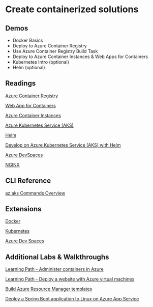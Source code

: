 # Create containerized solutions

## Demos

- Docker Basics
- Deploy to Azure Container Registry
- Use Azure Container Registry Build Task
- Deploy to Azure Container Instances & Web Apps for Containers
- Kubernetes Intro (optional)
- Helm (optional)

## Readings

[Azure Container Registry](https://docs.microsoft.com/en-us/azure/container-registry/)

[Web App for Containers](https://docs.microsoft.com/en-us/azure/app-service/containers/)

[Azure Container Instances](https://docs.microsoft.com/en-us/azure/container-instances/)

[Azure Kubernetes Service (AKS)](https://docs.microsoft.com/en-us/azure/aks/)

[Helm](https://helm.sh/)

[Develop on Azure Kubernetes Service (AKS) with Helm](https://docs.microsoft.com/en-us/azure/aks/quickstart-helm)

[Azure DevSpaces](https://docs.microsoft.com/en-us/azure/dev-spaces/)

[NGINX](https://www.nginx.com/)

## CLI Reference

[az aks Commands Overview](https://docs.microsoft.com/en-us/cli/azure/aks?view=azure-cli-latest)

## Extensions

[Docker](https://marketplace.visualstudio.com/items?itemName=ms-azuretools.vscode-docker)

[Kubernetes](https://marketplace.visualstudio.com/items?itemName=ms-kubernetes-tools.vscode-kubernetes-tools)

[Azure Dev Spaces](https://marketplace.visualstudio.com/items?itemName=azuredevspaces.azds)

## Additional Labs & Walkthroughs

[Learning Path - Administer containers in Azure](https://docs.microsoft.com/en-us/learn/paths/administer-containers-in-azure/)

[Learning Path - Deploy a website with Azure virtual machines](https://docs.microsoft.com/en-us/learn/paths/deploy-a-website-with-azure-virtual-machines/)

[Build Azure Resource Manager templates](https://docs.microsoft.com/en-us/learn/modules/build-azure-vm-templates/)

[Deploy a Spring Boot application to Linux on Azure App Service](https://docs.microsoft.com/en-us/azure/developer/java/spring-framework/deploy-spring-boot-java-app-on-linux)
